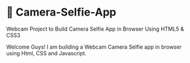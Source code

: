 # 📸 Camera-Selfie-App 

Webcam Project to Build Camera Selfie App in Browser Using HTML5 & CSS3

Welcome Guys! I am building a Webcam Camera Selfie app in browser using Html, CSS and Javascript.
